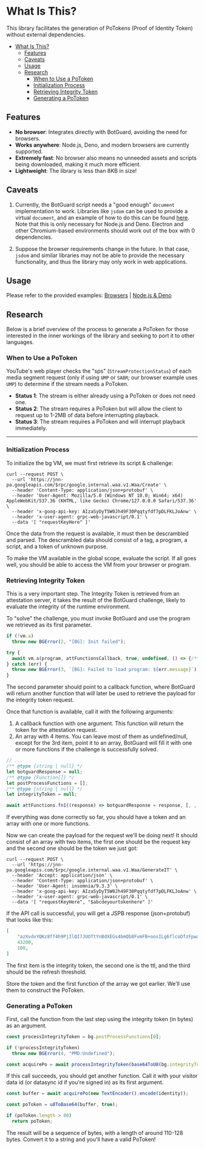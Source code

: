 # What Is This?
This library facilitates the generation of PoTokens (Proof of Identity Token) without external dependencies.

- [What Is This?](#what-is-this)
  - [Features](#features)
  - [Caveats](#caveats)
  - [Usage](#usage)
  - [Research](#research)
    - [When to Use a PoToken](#when-to-use-a-potoken)
    - [Initialization Process](#initialization-process)
    - [Retrieving Integrity Token](#retrieving-integrity-token)
    - [Generating a PoToken](#generating-a-potoken)

## Features 

- **No browser**: Integrates directly with BotGuard, avoiding the need for browsers.
- **Works anywhere**: Node.js, Deno, and modern browsers are currently supported.
- **Extremely fast**: No browser also means no unneeded assets and scripts being downloaded, making it much more efficient.
- **Lightweight**: The library is less than 8KB in size!

## Caveats

1. Currently, the BotGuard script needs a "good enough" `document` implementation to work. Libraries like `jsdom` can be used to provide a virtual `document`, and an example of how to do this can be found [here](./examples/node). Note that this is only necessary for Node.js and Deno. Electron and other Chromium-based environments should work out of the box with 0 dependencies.

2. Suppose the browser requirements change in the future. In that case, `jsdom` and similar libraries may not be able to provide the necessary functionality, and thus the library may only work in web applications.

## Usage

Please refer to the provided examples:
[Browsers](./examples/browser) | [Node.js & Deno](./examples/node)

## Research

Below is a brief overview of the process to generate a PoToken for those interested in the inner workings of the library and seeking to port it to other languages.

### When to Use a PoToken

YouTube's web player checks the "sps" (`StreamProtectionStatus`) of each media segment request (only if using `UMP` or `SABR`; our browser example uses `UMP`) to determine if the stream needs a PoToken.

- **Status 1**: The stream is either already using a PoToken or does not need one.
- **Status 2**: The stream requires a PoToken but will allow the client to request up to 1-2MB of data before interrupting playback.
- **Status 3**: The stream requires a PoToken and will interrupt playback immediately.

---

### Initialization Process

To initialize the bg VM, we must first retrieve its script & challenge:
```shell
curl --request POST \
  --url 'https://jnn-pa.googleapis.com/$rpc/google.internal.waa.v1.Waa/Create' \
  --header 'Content-Type: application/json+protobuf' \
  --header 'User-Agent: Mozilla/5.0 (Windows NT 10.0; Win64; x64) AppleWebKit/537.36 (KHTML, like Gecko) Chrome/127.0.0.0 Safari/537.36' \
  --header 'x-goog-api-key: AIzaSyDyT5W0Jh49F30Pqqtyfdf7pDLFKLJoAnw' \
  --header 'x-user-agent: grpc-web-javascript/0.1' \
  --data '[ "requestKeyHere" ]'
```

Once the data from the request is available, it must then be descrambled and parsed. The descrambled data should consist of a tag, a program, a script, and a token of unknown purpose.

To make the VM available in the global scope, evaluate the script. If all goes well, you should be able to access the VM from your browser or program.

### Retrieving Integrity Token

This is a very important step. The Integrity Token is retrieved from an attestation server, it takes the result of the BotGuard challenge, likely to evaluate the integrity of the runtime environment.

To "solve" the challenge, you must invoke BotGuard and use the program we retrieved as its first parameter.

```js
if (!vm.a)
  throw new BGError(2, "[BG]: Init failed");

try {
  await vm.a(program, attFunctionsCallback, true, undefined, () => {/** no-op */ });
} catch (err) {
  throw new BGError(3, `[BG]: Failed to load program: ${err.message}`);
}
```

The second parameter should point to a callback function, where BotGuard will return another function that will later be used to retrieve the payload for the integrity token request.

Once that function is available, call it with the following arguments:
1. A callback function with one argument. This function will return the token for the attestation request.
2. An array with 4 items. You can leave most of them as undefined/null, except for the 3rd item, point it to an array, BotGuard will fill it with one or more functions if the challenge is successfully solved.

```js
// ...
/** @type {string | null} */
let botguardResponse = null;
/** @type {Function[]} */
let postProcessFunctions = [];
/** @type {string | null} */
let integrityToken = null;

await attFunctions.fn1((response) => botguardResponse = response, [, , postProcessFunctions,]);
```

If everything was done correctly so far, you should have a token and an array with one or more functions.

Now we can create the payload for the request we'll be doing next! It should consist of an array with two items, the first one should be the request key and the second one should be the token we just got:
  
```shell
curl --request POST \
  --url 'https://jnn-pa.googleapis.com/$rpc/google.internal.waa.v1.Waa/GenerateIT' \
  --header 'Accept: application/json' \
  --header 'Content-Type: application/json+protobuf' \
  --header 'User-Agent: insomnia/9.3.3' \
  --header 'x-goog-api-key: AIzaSyDyT5W0Jh49F30Pqqtyfdf7pDLFKLJoAnw' \
  --header 'x-user-agent: grpc-web-javascript/0.1' \
  --data '[ "requestKeyHere", "$abcdeyourtokenhere" ]'
```

If the API call is successful, you will get a JSPB response (json+protobuf) that looks like this:
```json
[
	"azXvdvYQKz8ff4h9PjIlQI7JUOTtYnBdXEGs4bmQb8FvmFB+oosILg6flcoDfzFpwas/hitYcUzx3Qm+DFtQ9slN",
	43200,
	100,
]
```

The first item is the integrity token, the second one is the ttl, and the third should be the refresh threshold. 

Store the token and the first function of the array we got earlier. We'll use them to construct the PoToken.

### Generating a PoToken

First, call the function from the last step using the integrity token (in bytes) as an argument.

```js
const processIntegrityToken = bg.postProcessFunctions[0];

if (!processIntegrityToken)
  throw new BGError(4, "PMD:Undefined");

const acquirePo = await processIntegrityToken(base64ToU8(bg.integrityToken));
```

If this call succeeds, you should get another function. Call it with your visitor data id (or datasync id if you're signed in) as its first argument. 
```js
const buffer = await acquirePo(new TextEncoder().encode(identity));

const poToken = u8ToBase64(buffer, true);

if (poToken.length > 80)
  return poToken;
```

The result will be a sequence of bytes, with a length of around 110-128 bytes. Convert it to a string and you'll have a valid PoToken!